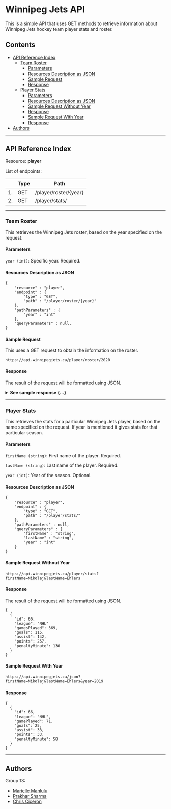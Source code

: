 # Winnipeg Jets API

This is a simple API that uses GET methods to retrieve information about Winnipeg Jets hockey team player stats and roster.

## Contents
- [API Reference Index](#api-reference-index)
  - [Team Roster](#team-roster)
    - [Parameters](#parameters)
    - [Resources Description as JSON](#resources-description-as-json)
    - [Sample Request](#sample-request)
    - [Response](#response)
  - [Player Stats](#player-stats)
    - [Parameters](#parameters-1)
    - [Resources Description as JSON](#resources-description-as-json-1)
    - [Sample Request Without Year](#sample-request-without-year)
    - [Response](#response-1)
    - [Sample Request With Year](#sample-request-with-year)
    - [Response](#response-2)
- [Authors](#authors)

---

## API Reference Index

Resource: **player**

List of endpoints:

||Type|Path|
|-|-|-|
|1.| GET | /player/roster/{year} |
|2.|GET|/player/stats/|

---

### Team Roster

This retrieves the Winnipeg Jets roster, based on the year specified on the request. 

#### Parameters

`year (int)`: Specific year. Required.

#### Resources Description as JSON
```
{
	"resource" : "player",
	"endpoint" : {
		"type" : "GET",
		"path" : "/player/roster/{year}"
	},
	"pathParameters" : {
		"year" : "int"
	},
	"queryParameters" : null,
}
```
#### Sample Request

This uses a GET request to obtain the information on the roster.
``` 
https://api.winnipegjets.ca/player/roster/2020
```
#### Response

The result of the request will be formatted using JSON.

<details>
  <summary><strong> See sample response {...} </strong></summary>
  
```
{
  {
    "firstName": "Mason",
    "lastName": "Appleton",
    "position": "F",
    "jerseyNumber": 82,
    "age": 24
  },
  {
    "firstName": "Nathan",
    "lastName": "Beaulieu",
    "position": "D",
    "jerseyNumber": 88,
    "age": 27
  },
  {
    "firstName": "Anthony",
    "lastName": "Bitetto",
    "position": "D",
    "jerseyNumber": 2,
    "age": 29
  },
  {
    "firstName": "Gabriel",
    "lastName": "Bourque",
    "position": "F",
    "jerseyNumber": 57,
    "age": 29
  },
  {
    "firstName": "Laurent",
    "lastName": "Brossoit",
    "position": "G",
    "jerseyNumber": 30,
    "age": 26
  },
  {
    "firstName": "Eric",
    "lastName": "Comrie",
    "position": "G",
    "jerseyNumber": 1,
    "age": 24
  },
  {
    "firstName": "Kyle",
    "lastName": "Connor",
    "position": "F",
    "jerseyNumber": 81,
    "age": 23
  },
  {
    "firstName": "Andrew",
    "lastName": "Copp",
    "position": "F",
    "jerseyNumber": 9,
    "age": 25
  },
  {
    "firstName": "Carl",
    "lastName": "Dahlstrom",
    "position": "D",
    "jerseyNumber": 23,
    "age": 25
  },
  {
    "firstName": "Dylan",
    "lastName": "DeMelo",
    "position": "D",
    "jerseyNumber": 2,
    "age": 26
  },
  {
    "firstName": "Cody",
    "lastName": "Eakin",
    "position": "F",
    "jerseyNumber": 20,
    "age": 28
  },
  {
    "firstName": "Nikolaj",
    "lastName": "Ehlers",
    "position": "F",
    "jerseyNumber": 27,
    "age": 23
  },
  {
    "firstName": "David",
    "lastName": "Gustafsson",
    "position": "F",
    "jerseyNumber": 19,
    "age": 19
  },
  {
    "firstName": "Jansen",
    "lastName": "Harkins",
    "position": "F",
    "jerseyNumber": 12,
    "age": 22
  },
  {
    "firstName": "Connor",
    "lastName": "Hellebuyck",
    "position": "G",
    "jerseyNumber": 37,
    "age": 26
  },
  {
    "firstName": "Dmitry",
    "lastName": "Kulikov",
    "position": "D",
    "jerseyNumber": 7,
    "age": 29
  },
  {
    "firstName": "Patrik",
    "lastName": "Laine",
    "position": "F",
    "jerseyNumber": 29,
    "age": 21
  },
  {
    "firstName": "Mark",
    "lastName": "Letestu",
    "position": "F",
    "jerseyNumber": 22,
    "age": 34
  },
  {
    "firstName": "Adam",
    "lastName": "Lowry",
    "position": "F",
    "jerseyNumber": 17,
    "age": 26
  },
  {
    "firstName": "Josh",
    "lastName": "Morrisey",
    "position": "D",
    "jerseyNumber": 44,
    "age": 24
  },
  {
    "firstName": "Sami",
    "lastName": "Niku",
    "position": "D",
    "jerseyNumber": 8,
    "age": 23
  },
  {
    "firstName": "Mathieu",
    "lastName": "Perreault",
    "position": "F",
    "jerseyNumber": 85,
    "age": 32
  },
  {
    "firstName": "Neal",
    "lastName": "Pionk",
    "position": "D",
    "jerseyNumber": 4,
    "age": 24
  },
  {
    "firstName": "Tucker",
    "lastName": "Poolman",
    "position": "D",
    "jerseyNumber": 3,
    "age": 26
  },
  {
    "firstName": "Jack",
    "lastName": "Roslovic",
    "position": "F",
    "jerseyNumber": 28,
    "age": 23
  },
  {
    "firstName": "Luca",
    "lastName": "Sbisa",
    "position": "D",
    "jerseyNumber": 5,
    "age": 30
  },
  {
    "firstName": "Mark",
    "lastName": "Scheifele",
    "position": "F",
    "jerseyNumber": 29,
    "age": 26
  },
  {
    "firstName": "Logan",
    "lastName": "Shaw",
    "position": "F",
    "jerseyNumber": 20,
    "age": 27
  },
  {
    "firstName": "Nicholas",
    "lastName": "Shore",
    "position": "F",
    "jerseyNumber": 21,
    "age": 27
  },
  {
    "firstName": "Blake",
    "lastName": "Wheeler",
    "position": "F",
    "jerseyNumber": 26,
    "age": 33
  }
}
```

  </details>

---

### Player Stats
This retrieves the stats for a particular Winnipeg Jets player, based on the name specified on the request. If year is mentioned it gives stats for that particular season.

#### Parameters

`firstName (string)`: First name of the player. Required.

`lastName (string)`: Last name of the player. Required.

`year (int)`: Year of the season. Optional.

#### Resources Description as JSON
```
{
	"resource" : "player",
	"endpoint" : {
		"type" : "GET",
		"path" : "/player/stats/"
	},
	"pathParameters" : null,
	"queryParameters" : {
		"firstName" : "string",
		"lastName" : "string",
		"year" : "int"
	}
}
```

#### Sample Request Without Year
``` 
https://api.winnipegjets.ca/player/stats?firstName=Nikolaj&lastName=Ehlers
```

#### Response
The result of the request will be formatted using JSON.
```
{
  {
    "id": 66,
    "league": "NHL"
    "gamesPlayed": 369,
    "goals": 115,
    "assist": 142,
    "points": 257,
    "penaltyMinute": 130
  }
}
```
#### Sample Request With Year
``` 
https://api.winnipegjets.ca/json?firstName=Nikolaj&lastName=Ehlers&year=2019
```
#### Response
```
{
  {
    "id": 66,
    "league": "NHL",
    "gamePlayed": 71,
    "goals": 25,
    "assist": 33,
    "points": 33,
    "penaltyMinute": 58
  }
}
```

---
## Authors

Group 13:
- [Marielle Manlulu](https://github.com/mariellemanlulu)
- [Prakhar Sharma](https://github.com/Neil3108)
- [Chris Ciceron](https://github.com/chrisciceron)

